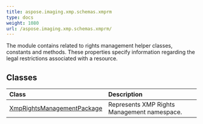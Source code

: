```yaml
---
title: aspose.imaging.xmp.schemas.xmprm
type: docs
weight: 1080
url: /aspose.imaging.xmp.schemas.xmprm/
---
```



The module contains related to rights management helper classes, constants and methods. These properties specify information regarding the legal restrictions associated with a resource.

## **Classes**
| **Class** | **Description** |
| :- | :- |
| [XmpRightsManagementPackage](/imaging/python-net/aspose.imaging.xmp.schemas.xmprm/xmprightsmanagementpackage/) | Represents XMP Rights Management namespace. |
